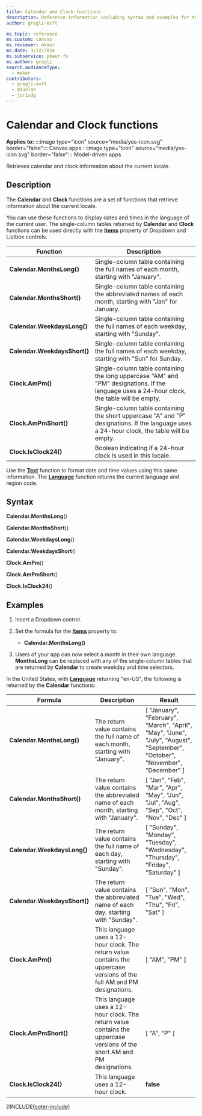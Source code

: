 ```yaml
---
title: Calendar and Clock functions
description: Reference information including syntax and examples for the Calendar and Clock functions.
author: gregli-msft

ms.topic: reference
ms.custom: canvas
ms.reviewer: mkaur
ms.date: 3/22/2024
ms.subservice: power-fx
ms.author: gregli
search.audienceType:
  - maker
contributors:
  - gregli-msft
  - mduelae
  - jorisdg
---
```


# Calendar and Clock functions

**Applies to:** :::image type="icon" source="media/yes-icon.svg" border="false"::: Canvas apps :::image type="icon" source="media/yes-icon.svg" border="false"::: Model-driven apps   

Retrieves calendar and clock information about the current locale.

## Description

The **Calendar** and **Clock** functions are a set of functions that retrieve information about the current locale.

You can use these functions to display dates and times in the language of the current user. The single-column tables returned by **Calendar** and **Clock** functions can be used directly with the **[Items](/power-apps/maker/canvas-apps/controls/properties-core)** property of Dropdown and Listbox controls.

| Function                     | Description                                                                                                                                  |
| ---------------------------- | -------------------------------------------------------------------------------------------------------------------------------------------- |
| **Calendar.MonthsLong()**    | Single-column table containing the full names of each month, starting with "January".                                                        |
| **Calendar.MonthsShort()**   | Single-column table containing the abbreviated names of each month, starting with "Jan" for January.                                         |
| **Calendar.WeekdaysLong()**  | Single-column table containing the full names of each weekday, starting with "Sunday".                                                       |
| **Calendar.WeekdaysShort()** | Single-column table containing the full names of each weekday, starting with "Sun" for Sunday.                                               |
| **Clock.AmPm()**             | Single-column table containing the long uppercase "AM" and "PM" designations. If the language uses a 24-hour clock, the table will be empty. |
| **Clock.AmPmShort()**        | Single-column table containing the short uppercase "A" and "P" designations. If the language uses a 24-hour clock, the table will be empty.  |
| **Clock.IsClock24()**        | Boolean indicating if a 24-hour clock is used in this locale.                                                                                |

Use the **[Text](function-text.md)** function to format date and time values using this same information. The **[Language](function-language.md)** function returns the current language and region code.

## Syntax

**Calendar.MonthsLong**()

**Calendar.MonthsShort**()

**Calendar.WeekdaysLong**()

**Calendar.WeekdaysShort**()

**Clock.AmPm**()

**Clock.AmPmShort**()

**Clock.IsClock24**()

## Examples

1. Insert a Dropdown control.
2. Set the formula for the **[Items](/power-apps/maker/canvas-apps/controls/properties-core)** property to:

   - **Calendar.MonthsLong()**

3. Users of your app can now select a month in their own language. **MonthsLong** can be replaced with any of the single-column tables that are returned by **Calendar** to create weekday and time selectors.

In the United States, with **[Language](function-language.md)** returning "en-US", the following is returned by the **Calendar** functions:

| Formula                      | Description                                                                                                               | Result                                                                                                                       |
| ---------------------------- | ------------------------------------------------------------------------------------------------------------------------- | ---------------------------------------------------------------------------------------------------------------------------- |
| **Calendar.MonthsLong()**    | The return value contains the full name of each month, starting with "January".                                           | [ "January", "February", "March", "April", "May", "June", "July", "August", "September", "October", "November", "December" ] |
| **Calendar.MonthsShort()**   | The return value contains the abbreviated name of each month, starting with "January".                                    | [ "Jan", "Feb", "Mar", "Apr", "May", "Jun", "Jul", "Aug", "Sep", "Oct", "Nov", "Dec" ]                                       |
| **Calendar.WeekdaysLong()**  | The return value contains the full name of each day, starting with "Sunday".                                              | [ "Sunday", "Monday", "Tuesday", "Wednesday", "Thursday", "Friday", "Saturday" ]                                             |
| **Calendar.WeekdaysShort()** | The return value contains the abbreviated name of each day, starting with "Sunday".                                       | [ "Sun", "Mon", "Tue", "Wed", "Thu", "Fri", "Sat" ]                                                                          |
| **Clock.AmPm()**             | This language uses a 12-hour clock. The return value contains the uppercase versions of the full AM and PM designations.  | [ "AM", "PM" ]                                                                                                               |
| **Clock.AmPmShort()**        | This language uses a 12-hour clock. The return value contains the uppercase versions of the short AM and PM designations. | [ "A", "P" ]                                                                                                                 |
| **Clock.IsClock24()**        | This language uses a 12-hour clock.                                                                                       | **false**                                                                                                                    |

[!INCLUDE[footer-include](../../includes/footer-banner.md)]
